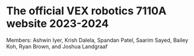 # The official VEX robotics 7110A website 2023-2024

Members: Ashwin Iyer, Krish Dalela, Spandan Patel, Saarim Sayed, Bailey Koh, Ryan Brown, and Joshua Landgraaf
